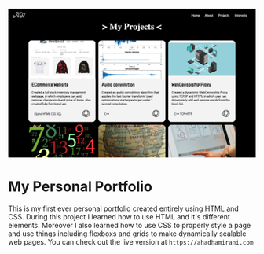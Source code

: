 ![](projectsImg.png)

# My Personal Portfolio 
This is my first ever personal portfolio created entirely using HTML and CSS. During this project I learned how to use HTML and it's different elements. Moreover I also learned how to use CSS to properly style a page and use things including flexboxs and grids to make dynamically scalable web pages. You can check out the live version at ``https://ahadhamirani.com``
